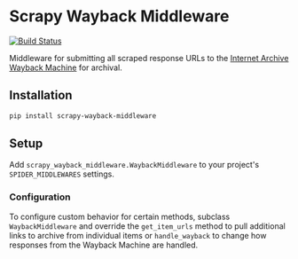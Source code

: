 # Scrapy Wayback Middleware

[![Build Status](https://travis-ci.org/City-Bureau/scrapy-wayback-middleware.svg?branch=master)](https://travis-ci.org/City-Bureau/scrapy-wayback-middleware)

Middleware for submitting all scraped response URLs to the [Internet Archive Wayback Machine](https://archive.org/web/) for archival.

## Installation

```bash
pip install scrapy-wayback-middleware
```

## Setup

Add `scrapy_wayback_middleware.WaybackMiddleware` to your project's `SPIDER_MIDDLEWARES` settings.

### Configuration

To configure custom behavior for certain methods, subclass `WaybackMiddleware` and override the `get_item_urls` method to pull additional links to archive from individual items or `handle_wayback` to change how responses from the Wayback Machine are handled.
